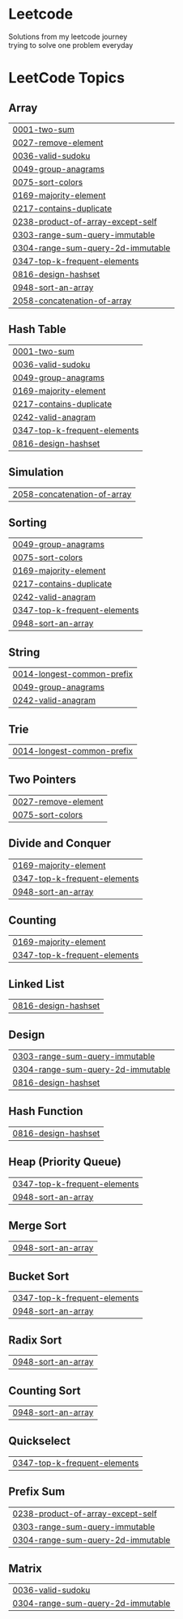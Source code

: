 # Leetcode
Solutions from my leetcode journey <br>
trying to solve one problem everyday


<!---LeetCode Topics Start-->
# LeetCode Topics
## Array
|  |
| ------- |
| [0001-two-sum](https://github.com/affan002/Leetcode/tree/master/0001-two-sum) |
| [0027-remove-element](https://github.com/affan002/Leetcode/tree/master/0027-remove-element) |
| [0036-valid-sudoku](https://github.com/affan002/Leetcode/tree/master/0036-valid-sudoku) |
| [0049-group-anagrams](https://github.com/affan002/Leetcode/tree/master/0049-group-anagrams) |
| [0075-sort-colors](https://github.com/affan002/Leetcode/tree/master/0075-sort-colors) |
| [0169-majority-element](https://github.com/affan002/Leetcode/tree/master/0169-majority-element) |
| [0217-contains-duplicate](https://github.com/affan002/Leetcode/tree/master/0217-contains-duplicate) |
| [0238-product-of-array-except-self](https://github.com/affan002/Leetcode/tree/master/0238-product-of-array-except-self) |
| [0303-range-sum-query-immutable](https://github.com/affan002/Leetcode/tree/master/0303-range-sum-query-immutable) |
| [0304-range-sum-query-2d-immutable](https://github.com/affan002/Leetcode/tree/master/0304-range-sum-query-2d-immutable) |
| [0347-top-k-frequent-elements](https://github.com/affan002/Leetcode/tree/master/0347-top-k-frequent-elements) |
| [0816-design-hashset](https://github.com/affan002/Leetcode/tree/master/0816-design-hashset) |
| [0948-sort-an-array](https://github.com/affan002/Leetcode/tree/master/0948-sort-an-array) |
| [2058-concatenation-of-array](https://github.com/affan002/Leetcode/tree/master/2058-concatenation-of-array) |
## Hash Table
|  |
| ------- |
| [0001-two-sum](https://github.com/affan002/Leetcode/tree/master/0001-two-sum) |
| [0036-valid-sudoku](https://github.com/affan002/Leetcode/tree/master/0036-valid-sudoku) |
| [0049-group-anagrams](https://github.com/affan002/Leetcode/tree/master/0049-group-anagrams) |
| [0169-majority-element](https://github.com/affan002/Leetcode/tree/master/0169-majority-element) |
| [0217-contains-duplicate](https://github.com/affan002/Leetcode/tree/master/0217-contains-duplicate) |
| [0242-valid-anagram](https://github.com/affan002/Leetcode/tree/master/0242-valid-anagram) |
| [0347-top-k-frequent-elements](https://github.com/affan002/Leetcode/tree/master/0347-top-k-frequent-elements) |
| [0816-design-hashset](https://github.com/affan002/Leetcode/tree/master/0816-design-hashset) |
## Simulation
|  |
| ------- |
| [2058-concatenation-of-array](https://github.com/affan002/Leetcode/tree/master/2058-concatenation-of-array) |
## Sorting
|  |
| ------- |
| [0049-group-anagrams](https://github.com/affan002/Leetcode/tree/master/0049-group-anagrams) |
| [0075-sort-colors](https://github.com/affan002/Leetcode/tree/master/0075-sort-colors) |
| [0169-majority-element](https://github.com/affan002/Leetcode/tree/master/0169-majority-element) |
| [0217-contains-duplicate](https://github.com/affan002/Leetcode/tree/master/0217-contains-duplicate) |
| [0242-valid-anagram](https://github.com/affan002/Leetcode/tree/master/0242-valid-anagram) |
| [0347-top-k-frequent-elements](https://github.com/affan002/Leetcode/tree/master/0347-top-k-frequent-elements) |
| [0948-sort-an-array](https://github.com/affan002/Leetcode/tree/master/0948-sort-an-array) |
## String
|  |
| ------- |
| [0014-longest-common-prefix](https://github.com/affan002/Leetcode/tree/master/0014-longest-common-prefix) |
| [0049-group-anagrams](https://github.com/affan002/Leetcode/tree/master/0049-group-anagrams) |
| [0242-valid-anagram](https://github.com/affan002/Leetcode/tree/master/0242-valid-anagram) |
## Trie
|  |
| ------- |
| [0014-longest-common-prefix](https://github.com/affan002/Leetcode/tree/master/0014-longest-common-prefix) |
## Two Pointers
|  |
| ------- |
| [0027-remove-element](https://github.com/affan002/Leetcode/tree/master/0027-remove-element) |
| [0075-sort-colors](https://github.com/affan002/Leetcode/tree/master/0075-sort-colors) |
## Divide and Conquer
|  |
| ------- |
| [0169-majority-element](https://github.com/affan002/Leetcode/tree/master/0169-majority-element) |
| [0347-top-k-frequent-elements](https://github.com/affan002/Leetcode/tree/master/0347-top-k-frequent-elements) |
| [0948-sort-an-array](https://github.com/affan002/Leetcode/tree/master/0948-sort-an-array) |
## Counting
|  |
| ------- |
| [0169-majority-element](https://github.com/affan002/Leetcode/tree/master/0169-majority-element) |
| [0347-top-k-frequent-elements](https://github.com/affan002/Leetcode/tree/master/0347-top-k-frequent-elements) |
## Linked List
|  |
| ------- |
| [0816-design-hashset](https://github.com/affan002/Leetcode/tree/master/0816-design-hashset) |
## Design
|  |
| ------- |
| [0303-range-sum-query-immutable](https://github.com/affan002/Leetcode/tree/master/0303-range-sum-query-immutable) |
| [0304-range-sum-query-2d-immutable](https://github.com/affan002/Leetcode/tree/master/0304-range-sum-query-2d-immutable) |
| [0816-design-hashset](https://github.com/affan002/Leetcode/tree/master/0816-design-hashset) |
## Hash Function
|  |
| ------- |
| [0816-design-hashset](https://github.com/affan002/Leetcode/tree/master/0816-design-hashset) |
## Heap (Priority Queue)
|  |
| ------- |
| [0347-top-k-frequent-elements](https://github.com/affan002/Leetcode/tree/master/0347-top-k-frequent-elements) |
| [0948-sort-an-array](https://github.com/affan002/Leetcode/tree/master/0948-sort-an-array) |
## Merge Sort
|  |
| ------- |
| [0948-sort-an-array](https://github.com/affan002/Leetcode/tree/master/0948-sort-an-array) |
## Bucket Sort
|  |
| ------- |
| [0347-top-k-frequent-elements](https://github.com/affan002/Leetcode/tree/master/0347-top-k-frequent-elements) |
| [0948-sort-an-array](https://github.com/affan002/Leetcode/tree/master/0948-sort-an-array) |
## Radix Sort
|  |
| ------- |
| [0948-sort-an-array](https://github.com/affan002/Leetcode/tree/master/0948-sort-an-array) |
## Counting Sort
|  |
| ------- |
| [0948-sort-an-array](https://github.com/affan002/Leetcode/tree/master/0948-sort-an-array) |
## Quickselect
|  |
| ------- |
| [0347-top-k-frequent-elements](https://github.com/affan002/Leetcode/tree/master/0347-top-k-frequent-elements) |
## Prefix Sum
|  |
| ------- |
| [0238-product-of-array-except-self](https://github.com/affan002/Leetcode/tree/master/0238-product-of-array-except-self) |
| [0303-range-sum-query-immutable](https://github.com/affan002/Leetcode/tree/master/0303-range-sum-query-immutable) |
| [0304-range-sum-query-2d-immutable](https://github.com/affan002/Leetcode/tree/master/0304-range-sum-query-2d-immutable) |
## Matrix
|  |
| ------- |
| [0036-valid-sudoku](https://github.com/affan002/Leetcode/tree/master/0036-valid-sudoku) |
| [0304-range-sum-query-2d-immutable](https://github.com/affan002/Leetcode/tree/master/0304-range-sum-query-2d-immutable) |
<!---LeetCode Topics End-->